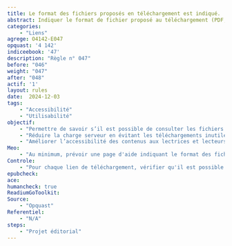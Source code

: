 ```yaml
---
title: Le format des fichiers proposés en téléchargement est indiqué. 
abstract: Indiquer le format de fichier proposé au téléchargement (PDF, DOC, ODS, ODT, XLS, etc.) permet d’anticiper les logiciels nécessaires pour l’ouvrir sur son terminal de lecture.
categories: 
    - "Liens"
agrege: O4142-E047
opquast: '4 142'
indiceebook: '47'
description: "Règle n° 047"
before: "046"
weight: "047"
after: "048"
actif: '1'
layout: rules
date:  2024-12-03
tags: 
    - "Accessibilité"
    - "Utilisabilité"
objectif: 
    - "Permettre de savoir s’il est possible de consulter les fichiers proposés en téléchargement sur son terminal de lecture."
    - "Réduire la charge serveur en évitant les téléchargements inutiles."
    - "Améliorer l’accessibilité des contenus aux lectrices et lecteurs handicapées"
Meo: 
    - "Au minimum, prévoir une page d'aide indiquant le format des fichiers proposés s'il est unique.Au mieux, indiquer le format pour chaque lien permettant de télécharger un fichier."
Controle: 
    - "Pour chaque lien de téléchargement, vérifier qu'il est possible d'en connaître le format via&nbsp;: </li><li> une information générique donnée dans une page d'aide ;</li><li> une information donnée dans le contexte du lien&nbsp;: paragraphe ou élément de liste li où il est inclus, titre de section qui le précède, cellule d'en-tête de tableau associée à celle où il est présent ;</li><li> l'attribut title du lien reprenant et complétant le libellé de celui-ci ;</li><li>une information donnée dans le libellé du lien ;</li><li> une icône dotée d'un texte alternatif indiquant le format du fichier.</li>"
epubcheck: 
ace: 
humancheck: true
ReadiumGoToolkit: 
Source: 
    - "Opquast"
Referentiel: 
    - "N/A"
steps: 
    - "Projet éditorial"
---
```

<!-- Imaginez télécharger un fichier en pensant que c'est un PDF, mais découvrir que c'est un DOC et que vous n'avez pas le bon logiciel pour l'ouvrir – c'est comme commander un croissant et recevoir un burrito ! Pour éviter ces surprises, indiquez toujours le format des fichiers en téléchargement. C'est un peu comme mettre des étiquettes sur les étagères d'une bibliothèque : "PDF ici"
    - "DOC là-bas". Cela permet à chacun de savoir à quoi s'attendre et d'avoir les bons outils sous la main. Une petite attention qui fait une grande différence, comme un bon hôte qui s'assure que ses invités sont bien préparés. Alors, faites plaisir à vos utilisateurs et indiquez toujours le format des fichiers en téléchargement ! -->
